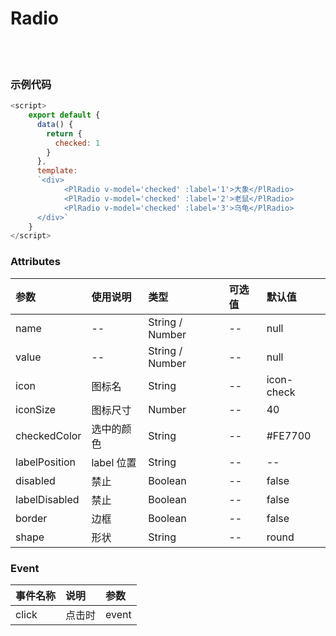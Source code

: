 # Radio

<br>

<!-- STORY -->

<br>

### 示例代码

```js
<script>
    export default {
      data() {
        return {
          checked: 1
        }
      },
      template:
      `<div>
            <PlRadio v-model='checked' :label='1'>大象</PlRadio>
            <PlRadio v-model='checked' :label='2'>老鼠</PlRadio>
            <PlRadio v-model='checked' :label='3'>乌龟</PlRadio>
      </div>`
    }
</script>
```

### Attributes

|参数|使用说明|类型|可选值|默认值|
|:---|:---|:---|:---|:---|
|name|--|String / Number|--|null|
|value|--|String / Number|--|null|
|icon|图标名|String|--|icon-check|
|iconSize|图标尺寸|Number|--|40|
|checkedColor|选中的颜色|String|--|#FE7700|
|labelPosition|label 位置|String|--|--|
|disabled|禁止|Boolean|--|false|
|labelDisabled|禁止|Boolean|--|false|
|border|边框|Boolean|--|false|
|shape|形状|String|--|round|

### Event
|事件名称|说明|参数|
|:---|:---|:---|
|click|点击时|event|

